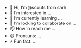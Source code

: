 - 👋 Hi, I’m @scouts from sarh
- 👀 I’m interested in ...
- 🌱 I’m currently learning ...
- 💞️ I’m looking to collaborate on ...
- 📫 How to reach me ...
- 😄 Pronouns: ...
- ⚡ Fun fact: ...

<!---
scouts/scouts is a ✨ special ✨ repository because its `README.md` (this file) appears on your GitHub profile.
You can click the Preview link to take a look at your changes.
--->
